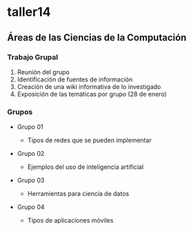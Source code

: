 # taller14

## Áreas de las Ciencias de la Computación

### Trabajo Grupal

1. Reunión del grupo
2. Identificación de fuentes de información
3. Creación de una wiki informativa de lo investigado
4. Exposición de las temáticas por grupo (28 de enero)

### Grupos

* Grupo 01
	- Tipos de redes que se pueden implementar

* Grupo 02
	- Ejemplos del uso de inteligencia artificial

* Grupo 03
	- Herramientas para ciencia de datos

* Grupo 04
	- Tipos de aplicaciones móviles